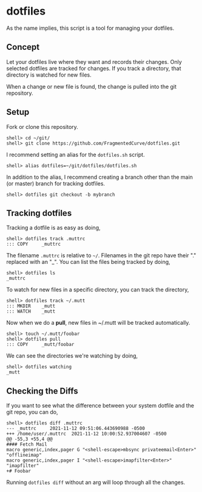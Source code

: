 # dotfiles

As the name implies, this script is a tool for managing your dotfiles.

## Concept

Let your dotfiles live where they want and records their changes. Only
selected dotfiles are tracked for changes. If you track a directory,
that directory is watched for new files.

When a change or new file is found, the change is pulled into the git
repository.

## Setup

Fork or clone this repository.

    shell> cd ~/git/
    shell> git clone https://github.com/FragmentedCurve/dotfiles.git

I recommend setting an alias for the `dotfiles.sh` script.

    shell> alias dotfiles=~/git/dotfiles/dotfiles.sh

In addition to the alias, I recommend creating a branch other than the
main (or master) branch for tracking dotfiles.

    shell> dotfiles git checkout -b mybranch

## Tracking dotfiles

Tracking a dotfile is as easy as doing,

    shell> dotfiles track .muttrc
    ::: COPY     _muttrc

The filename `.muttrc` is relative to `~/`. Filenames in the git repo
have their "." replaced with an "_". You can list the files being
tracked by doing,

    shell> dotfiles ls
    _muttrc

To watch for new files in a specific directory, you can track the
directory,

    shell> dotfiles track ~/.mutt
    ::: MKDIR    _mutt
    ::: WATCH    _mutt

Now when we do a **pull**, new files in ~/.mutt will be tracked
automatically.

    shell> touch ~/.mutt/foobar
    shell> dotfiles pull
    ::: COPY     _mutt/foobar

We can see the directories we're watching by doing,

    shell> dotfiles watching
    _mutt

## Checking the Diffs

If you want to see what the difference between your system dotfile and
the git repo, you can do,

    shell> dotfiles diff .muttrc
    --- _muttrc     2021-11-12 09:51:06.443690988 -0500
    +++ /home/user/.muttrc  2021-11-12 10:00:52.937004607 -0500
    @@ -55,3 +55,4 @@
    #### Fetch Mail
    macro generic,index,pager G "<shell-escape>mbsync privateemail<Enter>" "offlineimap"
    macro generic,index,pager I "<shell-escape>imapfilter<Enter>" "imapfilter"
    +# Foobar

Running `dotfiles diff` without an arg will loop through all the
changes.
